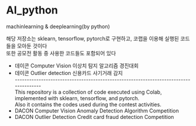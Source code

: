# AI_python
machinlearning & deeplearning(by python)

해당 저장소는 sklearn, tensorflow, pytorch로 구현하고, 코랩을 이용해 실행된 코드들을 모아둔 것이다<br/>
또한 공모전 활동 중 사용한 코드들도 포함되어 있다<br/>
- 데이콘 Computer Vision 이상치 탐지 알고리즘 경진대회<br/>
- 데이콘 Outlier detection 신용카드 사기거래 감지<br/>
-------------------------------------------------------------------------------------<br/>
This repository is a collection of code executed using Colab, implemented with sklearn, tensorflow, and pytorch.<br/>
Also it contains the codes used during the contest activities.<br/>
- DACON Computer Vision Anomaly Detection Algorithm Competition <br/>
- DACON Outlier Detection Credit card fraud detection Competition<br/>
